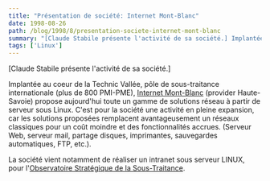```yaml
---
title: "Présentation de société: Internet Mont-Blanc"
date: 1998-08-26
path: /blog/1998/8/presentation-societe-internet-mont-blanc
summary: "[Claude Stabile présente l'activité de sa société.] Implantée au coeur de la Technic Vallée, pôle de sous-traitance internationale (plus de 800 PMI-PME), Internet Mont-Blanc (provider Haute-Savoie) propose aujourd'hui toute un gamme de solutions réseau à partir de serveur sous Linux."
tags: ['Linux']
---
```


<P>
[Claude Stabile présente l'activité de sa société.]
</P>

<P>
Implantée au coeur de la Technic Vallée, pôle de
sous-traitance internationale (plus de 800 PMI-PME),
<A HREF="http://www.internet-montblanc.fr/">Internet Mont-Blanc</A>
(provider Haute-Savoie) propose aujourd'hui toute un gamme de solutions
réseau à partir de serveur sous Linux. C'est pour la société une
activité en pleine expansion, car les solutions proposées remplacent
avantageusement un réseaux classiques pour un coût moindre et des
fonctionnalités accrues. (Serveur Web, serveur mail, partage disques,
imprimantes, sauvegardes automatiques, FTP, etc.).
</P>

<P>
La société vient notamment de réaliser un intranet sous serveur LINUX,
pour l'<A HREF="http://www.osst.com/">Observatoire Stratégique de la
Sous-Traitance</A>.
</P>


